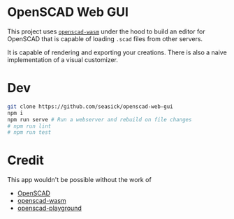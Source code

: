 # OpenSCAD Web GUI

This project uses [`openscad-wasm`](https://github.com/openscad/openscad-wasm) under the hood to
build an editor for OpenSCAD that is capable of loading `.scad` files from other servers.

It is capable of rendering and exporting your creations. There is also a naive implementation of a
visual customizer.

# Dev

```bash
git clone https://github.com/seasick/openscad-web-gui
npm i
npm run serve # Run a webserver and rebuild on file changes
# npm run lint
# npm run test
```

# Credit

This app wouldn't be possible without the work of

- [OpenSCAD](https://openscad.org/)
- [openscad-wasm](https://github.com/openscad/openscad-wasm)
- [openscad-playground](https://github.com/openscad/openscad-playground)
